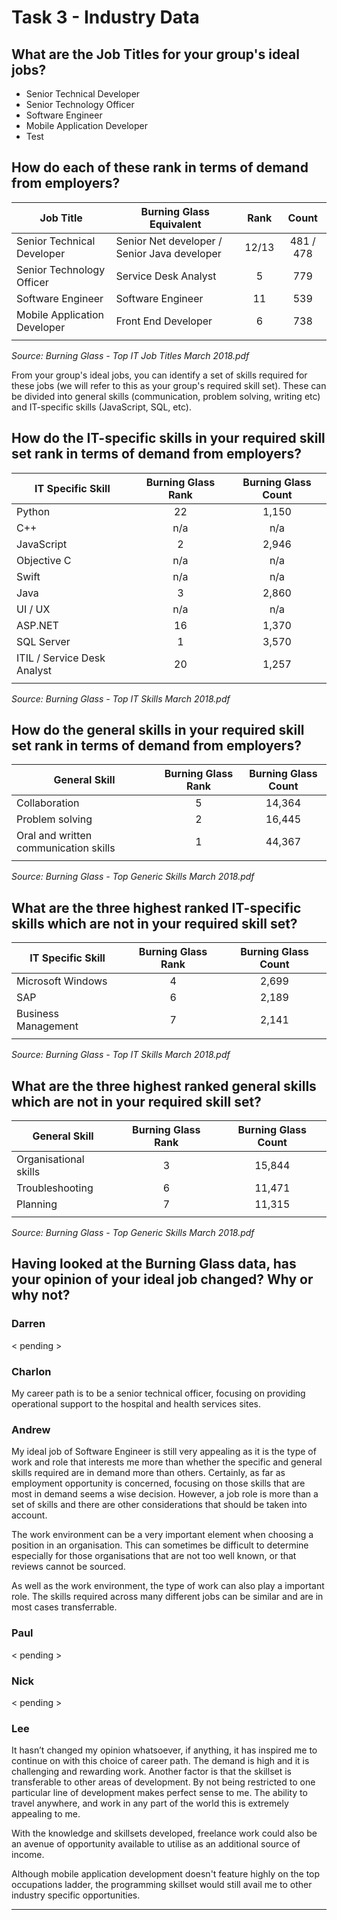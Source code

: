 # Task 3 - Industry Data

## What are the Job Titles for your group's ideal jobs?

- Senior Technical Developer
- Senior Technology Officer
- Software Engineer
- Mobile Application Developer
- Test

## How do each of these rank in terms of demand from employers?

| Job Title | Burning Glass Equivalent | Rank | Count |
| --- | --- | :-: | :-: |
| Senior Technical Developer | Senior Net developer / Senior Java developer | 12/13 | 481 / 478 |
| Senior Technology Officer | Service Desk Analyst | 5 | 779 |
| Software Engineer | Software Engineer | 11 | 539 |
| Mobile Application Developer | Front End Developer | 6 | 738 |
| | | | |

_Source: Burning Glass - Top IT Job Titles March 2018.pdf_

From your group's ideal jobs, you can identify a set of skills required for these jobs (we will refer to this as your group's required skill set). These can be divided into general skills (communication, problem solving, writing etc) and IT-specific skills (JavaScript, SQL, etc).

## How do the IT-specific skills in your required skill set rank in terms of demand from employers?

| IT Specific Skill | Burning Glass Rank | Burning Glass Count |
| --- | :-: | :-: |
| Python | 22 | 1,150 |
| C++ | n/a | n/a |
| JavaScript | 2 | 2,946 |
| Objective C | n/a | n/a |
| Swift | n/a | n/a |
| Java | 3 | 2,860 |
| UI / UX | n/a | n/a |
| ASP.NET | 16 | 1,370 |
| SQL Server | 1 | 3,570 |
| ITIL / Service Desk Analyst | 20 | 1,257 |
| | |

_Source: Burning Glass - Top IT Skills March 2018.pdf_

## How do the general skills in your required skill set rank in terms of demand from employers?

| General Skill | Burning Glass Rank | Burning Glass Count |
| --- | :-: | :-: |
| Collaboration | 5 | 14,364 |
| Problem solving | 2 | 16,445 |
| Oral and written communication skills | 1 | 44,367 |
| | | |

_Source: Burning Glass - Top Generic Skills March 2018.pdf_

## What are the three highest ranked IT-specific skills which are not in your required skill set?

| IT Specific Skill | Burning Glass Rank | Burning Glass Count |
| --- | :-: | :-: |
| Microsoft Windows | 4 | 2,699 |
| SAP | 6 | 2,189 |
| Business Management | 7 | 2,141 |
| | | |

_Source: Burning Glass - Top IT Skills March 2018.pdf_

## What are the three highest ranked general skills which are not in your required skill set?

| General Skill | Burning Glass Rank | Burning Glass Count |
| --- | :-: | :-: |
| Organisational skills | 3 | 15,844 |
| Troubleshooting | 6 | 11,471 |
| Planning | 7 | 11,315 |
| | | |

_Source: Burning Glass - Top Generic Skills March 2018.pdf_
	
## Having looked at the Burning Glass data, has your opinion of your ideal job changed? Why or why not?

### Darren

< pending >

### Charlon

My career path is to be a senior technical officer, focusing on providing operational support to the hospital and health services sites. 


### Andrew

My ideal job of Software Engineer is still very appealing as it is the type of work and role that interests me more than whether the specific and general skills required are in demand more than others. Certainly, as far as employment opportunity is concerned, focusing on those skills that are most in demand seems a wise decision. However, a job role is more than a set of skills and there are other considerations that should be taken into account.

The work environment can be a very important element when choosing a position in an organisation. This can sometimes be difficult to determine especially for those organisations that are not too well known, or that reviews cannot be sourced.

As well as the work environment, the type of work can also play a important role. The skills required across many different jobs can be similar and are in most cases transferrable.

### Paul

< pending >

### Nick

< pending >

### Lee

It hasn’t changed my opinion whatsoever, if anything, it has inspired me to continue on with this choice of career path. The demand is high and it is challenging and rewarding work. Another factor is that the skillset is transferable to other areas of development. By not being restricted to one particular line of development makes perfect sense to me. The ability to travel anywhere, and work in any part of the world this is extremely appealing to me.

With the knowledge and skillsets developed, freelance work could also be an avenue of opportunity available to utilise as an additional source of income.

Although mobile application development doesn't feature highly on the top occupations ladder, the programming skillset would still avail me to other industry specific opportunities.

-----
